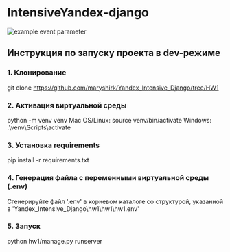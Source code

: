 # IntensiveYandex-django

![example event parameter](https://github.com/maryshirk/IntensiveYandex-django/blob/main/.github/workflows/python-package.yml/badge.svg?event=push)

## Инструкция по запуску проекта в dev-режиме

### 1. Клонирование
git clone https://github.com/maryshirk/Yandex_Intensive_Django/tree/HW1

### 2. Активация виртуальной среды
python -m venv venv
Mac OS/Linux:
source venv/bin/activate
Windows:
.\venv\Scripts\activate

### 3. Установка requirements
pip install -r requirements.txt

### 4. Генерация файла с переменными виртуальной среды (.env)
Сгенерируйте файл '.env' в корневом каталоге со структурой, указанной в 'Yandex_Intensive_Django\hw1\hw1\hw1\.env'

### 5. Запуск
python hw1/manage.py runserver
